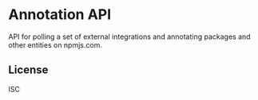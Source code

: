 # Annotation API

API for polling a set of external integrations and annotating packages and other entities on npmjs.com.

## License

ISC
